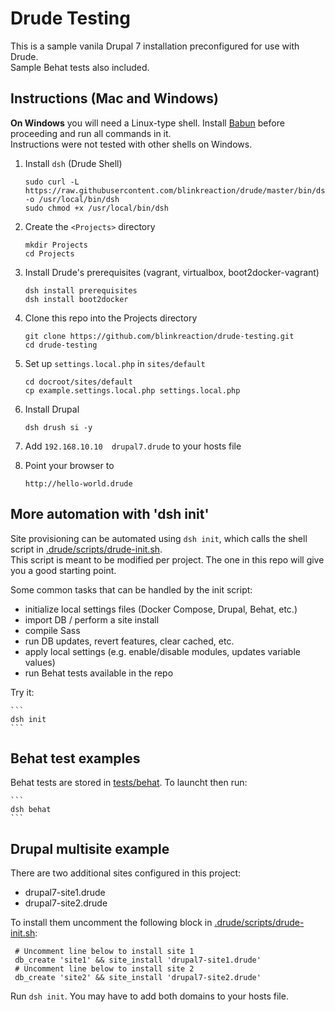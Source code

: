 # Drude Testing

This is a sample vanila Drupal 7 installation preconfigured for use with Drude.  
Sample Behat tests also included.

## Instructions (Mac and Windows)

**On Windows** you will need a Linux-type shell. Install [Babun](http://babun.github.io/) before proceeding and run all commands in it.  
Instructions were not tested with other shells on Windows.

1. Install `dsh` (Drude Shell)

    ```
    sudo curl -L https://raw.githubusercontent.com/blinkreaction/drude/master/bin/dsh  -o /usr/local/bin/dsh
    sudo chmod +x /usr/local/bin/dsh
    ```

2. Create the `<Projects>` directory
    
    ```
    mkdir Projects
    cd Projects
    ```

3. Install Drude's prerequisites (vagrant, virtualbox, boot2docker-vagrant)

    ```
    dsh install prerequisites
    dsh install boot2docker
    ```
   
4. Clone this repo into the Projects directory

    ```
    git clone https://github.com/blinkreaction/drude-testing.git
    cd drude-testing
    ```

5. Set up `settings.local.php` in `sites/default`
 
    ```
    cd docroot/sites/default
    cp example.settings.local.php settings.local.php
    ```

6. Install Drupal
 
    ```
    dsh drush si -y
    ```

7. Add `192.168.10.10  drupal7.drude` to your hosts file

8. Point your browser to

    ```
    http://hello-world.drude
    ```


## More automation with 'dsh init'

Site provisioning can be automated using `dsh init`, which calls the shell script in [.drude/scripts/drude-init.sh](.drude/scripts/drude-init.sh).  
This script is meant to be modified per project. The one in this repo will give you a good starting point.

Some common tasks that can be handled by the init script:

- initialize local settings files (Docker Compose, Drupal, Behat, etc.)
- import DB / perform a site install
- compile Sass
- run DB updates, revert features, clear cached, etc.
- apply local settings (e.g. enable/disable modules, updates variable values)
- run Behat tests available in the repo

Try it:

    ```
    dsh init
    ```


## Behat test examples

Behat tests are stored in [tests/behat](tests/behat). To launcht then run: 

    ```
    dsh behat
    ```


## Drupal multisite example

There are two additional sites configured in this project:

 - drupal7-site1.drude
 - drupal7-site2.drude

To install them uncomment the following block in [.drude/scripts/drude-init.sh](.drude/scripts/drude-init.sh):

   ```
    # Uncomment line below to install site 1
    db_create 'site1' && site_install 'drupal7-site1.drude'
    # Uncomment line below to install site 2
    db_create 'site2' && site_install 'drupal7-site2.drude'
   ```

Run `dsh init`. You may have to add both domains to your hosts file.

